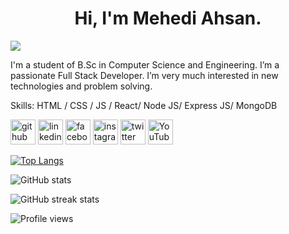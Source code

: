 <h1 align="center">Hi, I'm Mehedi Ahsan.</h1>

![](https://scontent.fdac19-1.fna.fbcdn.net/v/t39.30808-6/274307798_1343853752726438_2716784627022726146_n.jpg?_nc_cat=104&ccb=1-7&_nc_sid=174925&_nc_eui2=AeHmxcSIYf8cAYP5vCgNyf219HcUaBK3Vvb0dxRoErdW9nz0TMT-QTu1Yt5o8Cq2Apy6Q8laIfeMbyCSV7cKtvw_&_nc_ohc=OdBy47rS8PAAX9rXusZ&_nc_ht=scontent.fdac19-1.fna&oh=00_AfAOZffttBG38oDUjNMh1yqMoIzqT_81obyIXJ_9QbayWg&oe=637B8F4D)

I'm a student of B.Sc in Computer Science and Engineering. I’m a passionate Full Stack Developer. I’m very much interested in new technologies and 
problem solving.

Skills:  HTML / CSS / JS / React/ Node JS/ Express JS/ MongoDB



[<img src='https://cdn.jsdelivr.net/npm/simple-icons@3.0.1/icons/github.svg' alt='github' height='40'>](https://github.com/MehediAhsan)  [<img src='https://cdn.jsdelivr.net/npm/simple-icons@3.0.1/icons/linkedin.svg' alt='linkedin' height='40'>](https://www.linkedin.com/in/https://www.linkedin.com/in/mehediahsan//)  [<img src='https://cdn.jsdelivr.net/npm/simple-icons@3.0.1/icons/facebook.svg' alt='facebook' height='40'>](https://www.facebook.com/https://www.facebook.com/mehediahsan19/)  [<img src='https://cdn.jsdelivr.net/npm/simple-icons@3.0.1/icons/instagram.svg' alt='instagram' height='40'>](https://www.instagram.com/https://www.instagram.com/mehediahsan_//)  [<img src='https://cdn.jsdelivr.net/npm/simple-icons@3.0.1/icons/twitter.svg' alt='twitter' height='40'>](https://twitter.com/https://twitter.com/MehediAhsan_)  [<img src='https://cdn.jsdelivr.net/npm/simple-icons@3.0.1/icons/youtube.svg' alt='YouTube' height='40'>](https://www.youtube.com/channel/https://www.youtube.com/channel/UCGN_2qWs3rzl-WbiMBlwnFA)  

[![Top Langs](https://github-readme-stats.vercel.app/api/top-langs/?username=MehediAhsan)](https://github.com/anuraghazra/github-readme-stats)

![GitHub stats](https://github-readme-stats.vercel.app/api?username=MehediAhsan&show_icons=true)  

![GitHub streak stats](https://github-readme-streak-stats.herokuapp.com/?user=MehediAhsan)  

![Profile views](https://gpvc.arturio.dev/MehediAhsan)  

